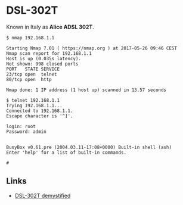 # DSL-302T

Known in Italy as **Alice ADSL 302T**.

```
$ nmap 192.168.1.1

Starting Nmap 7.01 ( https://nmap.org ) at 2017-05-26 09:46 CEST
Nmap scan report for 192.168.1.1
Host is up (0.035s latency).
Not shown: 998 closed ports
PORT   STATE SERVICE
23/tcp open  telnet
80/tcp open  http

Nmap done: 1 IP address (1 host up) scanned in 13.57 seconds
```

```
$ telnet 192.168.1.1
Trying 192.168.1.1...
Connected to 192.168.1.1.
Escape character is '^]'.

login: root
Password: admin


BusyBox v0.61.pre (2004.03.11-17:08+0000) Built-in shell (ash)
Enter 'help' for a list of built-in commands.

#
```

## Links

 - [DSL-302T demystified](http://www.webalice.it/andrea.usenet/dsl-302t.htm)

